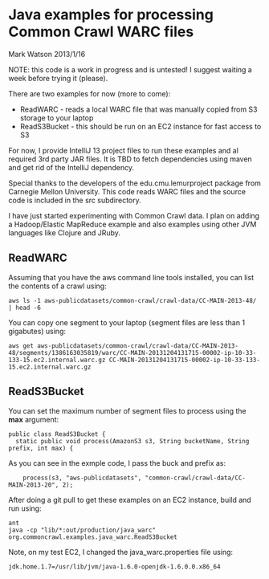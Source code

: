 # Java examples for processing Common Crawl WARC files

Mark Watson 2013/1/16

NOTE: this code is a work in progress and is untested! I suggest waiting a week before trying it (please).

There are two examples for now (more to come):

- ReadWARC - reads a local WARC file that was manually copied from S3 storage to your laptop
- ReadS3Bucket - this should be run on an EC2 instance for fast access to S3

For now, I provide IntelliJ 13 project files to run these examples and al required 3rd party JAR files.
It is TBD to fetch dependencies using maven and get rid of the IntelliJ dependency.

Special thanks to the developers of the edu.cmu.lemurproject package from Carnegie Mellon University. This code
reads WARC files and the source code is included in the src subdirectory.

I have just started experimenting with Common Crawl data. I plan on adding a Hadoop/Elastic MapReduce example
and also examples using other JVM languages like Clojure and JRuby.

## ReadWARC

Assuming that you have the aws command line tools installed, you can list the contents of a crawl using:

````````
aws ls -1 aws-publicdatasets/common-crawl/crawl-data/CC-MAIN-2013-48/  | head -6
````````

You can copy one segment to your laptop (segment files are less than 1 gigabutes) using:

````````
aws get aws-publicdatasets/common-crawl/crawl-data/CC-MAIN-2013-48/segments/1386163035819/warc/CC-MAIN-20131204131715-00002-ip-10-33-133-15.ec2.internal.warc.gz CC-MAIN-20131204131715-00002-ip-10-33-133-15.ec2.internal.warc.gz
````````

## ReadS3Bucket

You can set the maximum number of segment files to process using the **max** argument:

````````
public class ReadS3Bucket {
  static public void process(AmazonS3 s3, String bucketName, String prefix, int max) {
````````

As you can see in the exmple code, I pass the buck and prefix as:

````````
    process(s3, "aws-publicdatasets", "common-crawl/crawl-data/CC-MAIN-2013-20", 2);
````````

After doing a git pull to get these examples on an EC2 instance, build and run using:

````````
ant
java -cp "lib/*:out/production/java_warc" org.commoncrawl.examples.java_warc.ReadS3Bucket
````````

Note, on my test EC2, I changed the java_warc.properties file using:

````````
jdk.home.1.7=/usr/lib/jvm/java-1.6.0-openjdk-1.6.0.0.x86_64
````````

